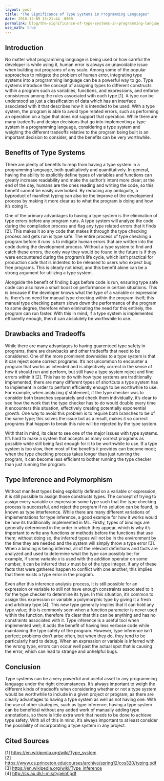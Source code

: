 ```yaml
---
layout: post
title: "The Significance of Type Systems in Programming Languages"
date: 2016-12-09 13:21:44 -0500
permalink: blog/the-significance-of-type-systems-in-programming-languages
use_math: true
---
```


## Introduction

No matter what programming language is being used or how careful the developer
is while using it, human error is always an unavoidable issue when building out
programs of any scale. Among some of the popular approaches to mitigate the
problem of human error, integrating type systems into a programming language
can be a powerful way to go. Type systems introduce the concept of assigning
types to different constructs within a program such as variables, functions,
and expressions, and enforce consistency among the rules associated with each
type [1]. A type can be understood as just a classification of data which has an
interface associated with it that describes how it is intended to be used. With
a type system, the program is able to avoid type related errors, such as
performing an operation on a type that does not support that operation. While
there are many tradeoffs and design decisions that go into implementing a type
system in a programming language, considering a type system and weighing the
different tradeoffs relative to the program being built is an important
decision to consider, and the benefits can be very worthwhile.

## Benefits of Type Systems

There are plenty of benefits to reap from having a type system in a programming
language, both qualitatively and quantitatively. In general, having the ability
to explicitly define types of variables and functions can greatly increase
readability and make the author’s intent more clear; at the end of the day,
humans are the ones reading and writing the code, so this benefit cannot be
easily overlooked. By reducing any ambiguity, a byproduct of manifest typing
can also be the improve of the development process by making it more clear as
to what the program is doing and how it’s doing it.  

One of the primary advantages to having a type system is the elimination of
type errors before any program runs. A type system will analyze the code during
the compilation process and flag any type related errors that it finds [2].
This makes it so any code that makes it through the type checking process and
gets run is type safe. The entire process of type checking a program before it
runs is to mitigate human errors that are written into the code during the
development process. Without a type system to find and catch these errors, the
only way they would be found in the future is if they were encountered during
the program’s life cycle, which isn’t practical for production code that is
indented to be released to users who expect bug free programs. This is clearly
not ideal, and this benefit alone can be a strong argument for utilizing a type
system.  

Alongside the benefit of finding bugs before code is run, ensuring type safe
code can also have a small boost on performance in certain situations. This is
because if the developer knows what the type of a variable or expression is,
there’s no need for manual type checking within the program itself; this manual
type checking pattern slows down the performance of the program to some degree,
therefore when eliminating the need for this entirely, the program can run
faster. With this in mind, if a type system is implemented efficiently enough,
then it can absolutely be worthwhile to use.  

## Drawbacks and Tradeoffs

While there are many advantages to having guarenteed type safety in programs,
there are drawbacks and other tradeoffs that need to be considered. One of the
more prominent downsides to a type system is that it can reject some correct
programs. It’s not uncommon to encounter a program that works as intended and
is objectively correct in the sense of how it should run and perform, but still
have a type system reject and find errors within it [2]. This has to do with
how type systems are traditionally implemented; there are many different types
of shortcuts a type system has to implement in order to perform efficiently
enough to be worthwhile to use. For example, when analyzing _if_ statement, if
the type checker was to consider both branches separately and check them
individually, it’s clear to see how the work that the type checker has to do
would double every time it encounters this situation, effectively creating
potentially exponential growth. One way to avoid this problem is to require
both branches to be of the same type; this solves the issue but as a result,
makes it so correct programs that happen to break this rule will be rejected by
the type system.

With that in mind, its clear to see one of the major issues with type systems.
It’s hard to make a system that accepts as many correct programs as possible
while still being fast enough for it to be worthwhile to use. If a type system
is too slow, then most of the benefits it provides can become moot; when the
type checking process takes longer than just running the program, it can become
less efficient to bother running the type checker than just running the
program.

## Type Inference and Polymorphism

Without manifest types being explicitly defined on a variable or expression, it
is still possible to assign those constructs types. The concept of trying to
assign every variable or expression some type such that the type checking
process is successful, and reject the program if no solution can be found, is
known as type interference. While there are many different variations of
implementations for type inference, a good example for how it works would be
how its traditionally implemented in ML. Firstly, types of bindings are
generally determined in the order in which they appear, which is why it’s
important to write any functions or methods before the functions that use them;
without doing so, the inferred types will not be in the environment by the time
they are needed and the system will simply throw a type error [3]. When a
binding is being inferred, all of the relevant definitions and facts are
analyzed and used to determine what the type can possibly be; for example, if
some variable _x_ is used with the addition operator on some number, it can be
inferred that _x_ must be of the type integer. If any of these facts that were
gathered happen to conflict with one another, this implies that there exists a
type error in the program.  

Even after this inference analysis process, it is still possible for an
expression or variable to still not have enough constraints associated to it
for the type checker to determine its type. In this situation, it’s common to
assign this expression or variable a polymorphic type by giving it a fresh and
arbitrary type [4]. This new type generally implies that it can hold any type
value; this is commonly seen when a function parameter is never used within the
function, therefore it’s clear that this can be anything and has no constraints
associated with it. Type inference is a useful tool when implemented well; it
adds the benefit of having less verbose code while maintaining the type safety
of the program. However, type inference isn’t perfect; problems don’t arise
often, but when they do, they tend to be particularly hard to debug. When an
expression or variable is inferred with the wrong type, errors can occur well
past the actual spot that is causing the error, which can lead to strange and
unhelpful bugs.

## Conclusion

Type systems can be a very powerful and useful asset to any programming
language under the right circumstances. It’s always important to weigh the
different kinds of tradeoffs when considering whether or not a type system
would be worthwhile to include in a given project or program, as there are
clearly advantages to having a type system as well as not having one. With the
use of other strategies, such as type inference, having a type system can be
beneficial without any added work of manually adding type annotations, so there
is little extra work that needs to be done to achieve type safety. With all of
this in mind, it’s always important to at least consider the possibility of
incorporating a type system in any project.

## Cited Sources

[1] https://en.wikipedia.org/wiki/Type_system <br>
[2] https://www.cs.princeton.edu/courses/archive/spring12/cos320/typing.pdf <br>
[3] https://en.wikipedia.org/wiki/Type_inference <br>
[4] http://cs.au.dk/~mis/typeinf.pdf <br>
